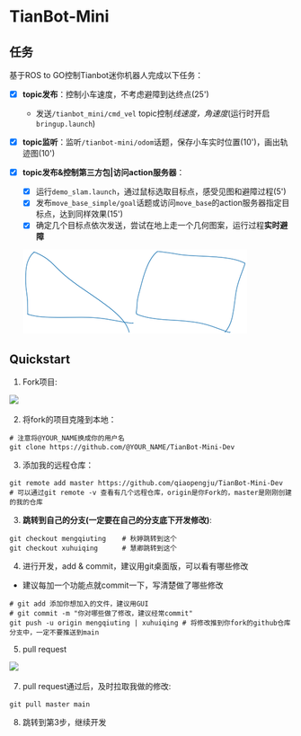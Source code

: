 # TianBot-Mini

## 任务

基于ROS to GO控制Tianbot迷你机器人完成以下任务：

* [x] **topic发布**：控制小车速度，不考虑避障到达终点(25')
  * 发送`/tianbot_mini/cmd_vel` topic控制*线速度，角速度*(运行时开启`bringup.launch`)
  
* [x] **topic监听**：监听`/tianbot-mini/odom`话题，保存小车实时位置(10')，画出轨迹图(10')

* [x] **topic发布&控制第三方包|访问action服务器**：
  * [x] 运行`demo_slam.launch`，通过鼠标选取目标点，感受见图和避障过程(5')
  * [x] 发布`move_base_simple/goal`话题或访问`move_base`的action服务器指定目标点，达到同样效果(15')
  * [x] 确定几个目标点依次发送，尝试在地上走一个几何图案，运行过程**实时避障**
  
  ![](trace.png)

## Quickstart

1. Fork项目:

![](http://118.24.109.65/photo_db/233_Markdown_IMG_tianbot1.png)

2. 将fork的项目克隆到本地：

```shell
# 注意将@YOUR_NAME换成你的用户名
git clone https://github.com/@YOUR_NAME/TianBot-Mini-Dev
```

3. 添加我的远程仓库：

```shell
git remote add master https://github.com/qiaopengju/TianBot-Mini-Dev
# 可以通过git remote -v 查看有几个远程仓库，origin是你Fork的，master是刚刚创建的我的仓库
```

3. **跳转到自己的分支(一定要在自己的分支底下开发修改)**:

```shell
git checkout mengqiuting	# 秋婷跳转到这个
git checkout xuhuiqing		# 慧卿跳转到这个
```

4. 进行开发，add & commit，建议用git桌面版，可以看有哪些修改

* 建议每加一个功能点就commit一下，写清楚做了哪些修改

```shell
# git add 添加你想加入的文件，建议用GUI
# git commit -m "你对哪些做了修改，建议经常commit"
git push -u origin mengqiuting | xuhuiqing # 将修改推到你fork的github仓库分支中，一定不要推送到main
```

5. pull request

![](http://118.24.109.65/photo_db/233_Markdown_IMG_tianbot2.png)

7. pull request通过后，及时拉取我做的修改:

```shell
git pull master main
```

8. 跳转到第3步，继续开发
